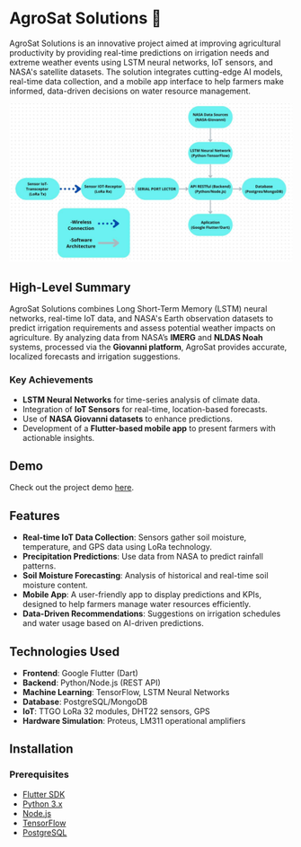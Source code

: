 # AgroSat Solutions 🌾

AgroSat Solutions is an innovative project aimed at improving agricultural productivity by providing real-time predictions on irrigation needs and extreme weather events using LSTM neural networks, IoT sensors, and NASA's satellite datasets. The solution integrates cutting-edge AI models, real-time data collection, and a mobile app interface to help farmers make informed, data-driven decisions on water resource management.

![Software Architecture](Software-Architecture.jpeg)

## High-Level Summary

AgroSat Solutions combines Long Short-Term Memory (LSTM) neural networks, real-time IoT data, and NASA's Earth observation datasets to predict irrigation requirements and assess potential weather impacts on agriculture. By analyzing data from NASA’s **IMERG** and **NLDAS Noah** systems, processed via the **Giovanni platform**, AgroSat provides accurate, localized forecasts and irrigation suggestions.

### Key Achievements
- **LSTM Neural Networks** for time-series analysis of climate data.
- Integration of **IoT Sensors** for real-time, location-based forecasts.
- Use of **NASA Giovanni datasets** to enhance predictions.
- Development of a **Flutter-based mobile app** to present farmers with actionable insights.

## Demo

Check out the project demo [here]([https://drive.google.com/file/d/1xgwR0FhPydYmLJ1oJNUj8OaqL5z5eikP/view?usp=drive_link](https://drive.google.com/file/d/1xgwR0FhPydYmLJ1oJNUj8OaqL5z5eikP/view?usp=drive_link)).

## Features
- **Real-time IoT Data Collection**: Sensors gather soil moisture, temperature, and GPS data using LoRa technology.
- **Precipitation Predictions**: Use data from NASA to predict rainfall patterns.
- **Soil Moisture Forecasting**: Analysis of historical and real-time soil moisture content.
- **Mobile App**: A user-friendly app to display predictions and KPIs, designed to help farmers manage water resources efficiently.
- **Data-Driven Recommendations**: Suggestions on irrigation schedules and water usage based on AI-driven predictions.

## Technologies Used

- **Frontend**: Google Flutter (Dart)
- **Backend**: Python/Node.js (REST API)
- **Machine Learning**: TensorFlow, LSTM Neural Networks
- **Database**: PostgreSQL/MongoDB
- **IoT**: TTGO LoRa 32 modules, DHT22 sensors, GPS
- **Hardware Simulation**: Proteus, LM311 operational amplifiers

## Installation

### Prerequisites
- [Flutter SDK](https://flutter.dev/docs/get-started/install)
- [Python 3.x](https://www.python.org/downloads/)
- [Node.js](https://nodejs.org/en/download/)
- [TensorFlow](https://www.tensorflow.org/install)
- [PostgreSQL](https://www.postgresql.org/download/)
